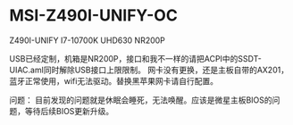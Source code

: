 # MSI-Z490I-UNIFY-OC
Z490I-UNIFY
I7-10700K
UHD630
NR200P

USB已经定制，机箱是NR200P，接口和我不一样的请把ACPI中的SSDT-UIAC.aml同时解除USB接口上限限制。
网卡没有更换，还是主板自带的AX201，蓝牙正常使用，wifi无法驱动。替换黑苹果网卡请自行配置。

问题：
目前发现的问题就是休眠会睡死，无法唤醒。应该是微星主板BIOS的问题，等待后续BIOS更新升级。
